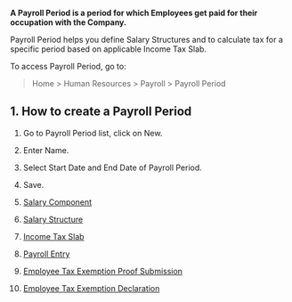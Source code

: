 **A Payroll Period is a period for which Employees get paid for their occupation with the Company.**

Payroll Period helps you define Salary Structures and to calculate tax for a specific period based on applicable Income Tax Slab.

To access Payroll Period, go to:

> Home > Human Resources > Payroll > Payroll Period

## 1\. How to create a Payroll Period

1.  Go to Payroll Period list, click on New.
2.  Enter Name.
3.  Select Start Date and End Date of Payroll Period.
4.  Save.

1.  [Salary Component](https://docs.erpnext.com/docs/v14/user/manual/en/human-resources/salary-component)
2.  [Salary Structure](https://docs.erpnext.com/docs/v14/user/manual/en/human-resources/salary-structure)
3.  [Income Tax Slab](https://docs.erpnext.com/docs/v14/user/manual/en/human-resources/income-tax-slab)
4.  [Payroll Entry](https://docs.erpnext.com/docs/v14/user/manual/en/human-resources/payroll-entry)
5.  [Employee Tax Exemption Proof Submission](https://docs.erpnext.com/docs/v14/user/manual/en/human-resources/employee-tax-exemption-proof-submission)
6.  [Employee Tax Exemption Declaration](https://docs.erpnext.com/docs/v14/user/manual/en/human-resources/employee-tax-exemption-declaration)